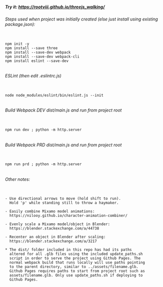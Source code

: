 ##### Try it: https://rootviii.github.io/threejs_walking/

###### Steps used when project was initially created (else just install using existing package.json):
<pre>
    <code>
npm init -y
npm install --save three
npm install --save-dev webpack
npm install --save-dev webpack-cli
npm install eslint --save-dev
    </code>
</pre>

###### ESLint (then edit .eslintrc.js)
<pre>
    <code>
node node_modules/eslint/bin/eslint.js --init
    </code>
</pre>

###### Build Webpack DEV dist/main.js and run from project root
<pre>
    <code>
npm run dev ; python -m http.server
    </code>
</pre>

###### Build Webpack PRD dist/main.js and run from project root
<pre>
    <code>
npm run prd ; python -m http.server
    </code>
</pre>

###### Other notes:

<pre>
    <code>
- Use directional arrows to move (hold shift to run).
  Hold 'p' while standing still to throw a haymaker.

- Easily combine Mixamo model animations:
  https://nilooy.github.io/character-animation-combiner/

- Evenly scale a Mixamo model/object in Blender:
  https://blender.stackexchange.com/a/44738

- Recenter an object in Blender after scaling:
  https://blender.stackexchange.com/a/3217

* The dist/ folder included in this repo has had its paths
  altered for all .glb files using the included update_paths.sh
  script in order to serve the project using Github Pages. The
  normal webpack build that runs locally will use paths pointing
  to the parent directory, similar to ../assets/filename.glb.
  Github Pages requires paths to start from project root such as
  assets/filename.glb. Only use update_paths.sh if deploying to
  Github Pages.
    </code>
</pre>

